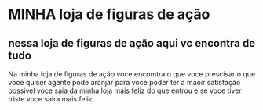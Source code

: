 # MINHA loja de figuras de ação
## nessa loja de figuras de ação aqui vc encontra de tudo 
 Na minha loja de figuras de ação voce encomtra o que voce prescisar o que voce quiser agente pode aranjar para voce poder ter a maoir satisfação possivel voce saia da minha loja mais feliz do que entrou e se voce tiver triste voce saira mais feliz

